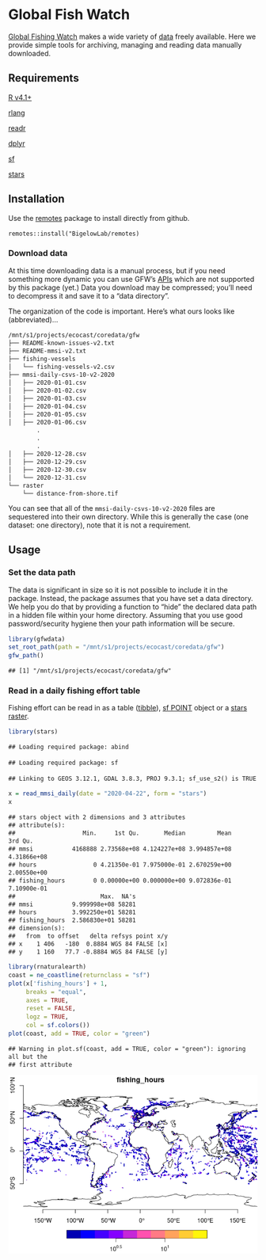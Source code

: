 Global Fish Watch
================

[Global Fishing Watch](https://globalfishingwatch.org/) makes a wide
variety of [data](https://globalfishingwatch.org/datasets-and-code/)
freely available. Here we provide simple tools for archiving, managing
and reading data manually downloaded.

## Requirements

[R v4.1+](https://www.r-project.org/)

[rlang](https://CRAN.R-project.org/package=rlang)

[readr](https://CRAN.R-project.org/package=readr)

[dplyr](https://CRAN.R-project.org/package=dplyr)

[sf](https://CRAN.R-project.org/package=sf)

[stars](https://CRAN.R-project.org/package=stars)

## Installation

Use the [remotes](https://CRAN.R-project.org/package=remotes) package to
install directly from github.

    remotes::install("BigelowLab/remotes)

### Download data

At this time downloading data is a manual process, but if you need
something more dynamic you can use GFW’s
[APIs](https://globalfishingwatch.org/our-apis/) which are not supported
by this package (yet.) Data you download may be compressed; you’ll need
to decompress it and save it to a “data directory”.

The organization of the code is important. Here’s what ours looks like
(abbreviated)…

    /mnt/s1/projects/ecocast/coredata/gfw
    ├── README-known-issues-v2.txt
    ├── README-mmsi-v2.txt
    ├── fishing-vessels
    │   └── fishing-vessels-v2.csv
    ├── mmsi-daily-csvs-10-v2-2020
    │   ├── 2020-01-01.csv
    │   ├── 2020-01-02.csv
    │   ├── 2020-01-03.csv
    │   ├── 2020-01-04.csv
    │   ├── 2020-01-05.csv
    │   ├── 2020-01-06.csv
            .
            .
            .
    │   ├── 2020-12-28.csv
    │   ├── 2020-12-29.csv
    │   ├── 2020-12-30.csv
    │   └── 2020-12-31.csv
    └── raster
        └── distance-from-shore.tif

You can see that all of the `mmsi-daily-csvs-10-v2-2020` files are
sequestered into their own directory. While this is generally the case
(one dataset: one directory), note that it is not a requirement.

## Usage

### Set the data path

The data is significant in size so it is not possible to include it in
the package. Instead, the package assumes that you have set a data
directory. We help you do that by providing a function to “hide” the
declared data path in a hidden file within your home directory. Assuming
that you use good password/security hygiene then your path information
will be secure.

``` r
library(gfwdata)
set_root_path(path = "/mnt/s1/projects/ecocast/coredata/gfw")
gfw_path()
```

    ## [1] "/mnt/s1/projects/ecocast/coredata/gfw"

### Read in a daily fishing effort table

Fishing effort can be read in as a table
([tibble](https://tibble.tidyverse.org/)), [sf
POINT](https://r-spatial.github.io/sf/) object or a [stars
raster](https://r-spatial.github.io/stars).

``` r
library(stars)
```

    ## Loading required package: abind

    ## Loading required package: sf

    ## Linking to GEOS 3.12.1, GDAL 3.8.3, PROJ 9.3.1; sf_use_s2() is TRUE

``` r
x = read_mmsi_daily(date = "2020-04-22", form = "stars")
x
```

    ## stars object with 2 dimensions and 3 attributes
    ## attribute(s):
    ##                   Min.     1st Qu.       Median         Mean     3rd Qu.
    ## mmsi           4168888 2.73568e+08 4.124227e+08 3.994857e+08 4.31866e+08
    ## hours                0 4.21350e-01 7.975000e-01 2.670259e+00 2.00550e+00
    ## fishing_hours        0 0.00000e+00 0.000000e+00 9.072836e-01 7.10900e-01
    ##                        Max.  NA's
    ## mmsi           9.999998e+08 58281
    ## hours          3.992250e+01 58281
    ## fishing_hours  2.586830e+01 58281
    ## dimension(s):
    ##   from  to offset   delta refsys point x/y
    ## x    1 406   -180  0.8884 WGS 84 FALSE [x]
    ## y    1 160   77.7 -0.8884 WGS 84 FALSE [y]

``` r
library(rnaturalearth)
coast = ne_coastline(returnclass = "sf")
plot(x['fishing_hours'] + 1, 
     breaks = "equal",
     axes = TRUE, 
     reset = FALSE, 
     logz = TRUE,
     col = sf.colors())
plot(coast, add = TRUE, color = "green")
```

    ## Warning in plot.sf(coast, add = TRUE, color = "green"): ignoring all but the
    ## first attribute

![](README_files/figure-gfm/unnamed-chunk-3-1.png)<!-- -->

